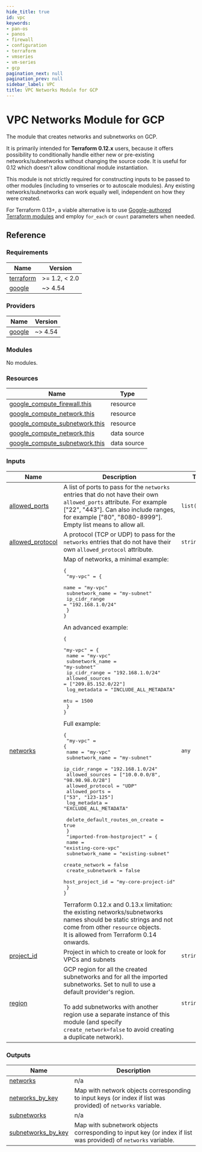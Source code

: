 ```yaml
---
hide_title: true
id: vpc
keywords:
- pan-os
- panos
- firewall
- configuration
- terraform
- vmseries
- vm-series
- gcp
pagination_next: null
pagination_prev: null
sidebar_label: VPC
title: VPC Networks Module for GCP
---
```


# VPC Networks Module for GCP

The module that creates networks and subnetworks on GCP.

It is primarily intended for **Terraform 0.12.x** users, because it offers possibility to conditionally handle either new or pre-existing
networks/subnetworks without changing the source code. It is useful for 0.12 which doesn't allow conditional module instantiation.

This module is not strictly required for constructing inputs to be passed to other modules (including to vmseries or to autoscale modules).
Any existing networks/subnetworks can work equally well, independent on how they were created.

For Terraform 0.13+, a viable alternative is to use [Goggle-authored Terraform modules](https://registry.terraform.io/modules/terraform-google-modules/network)
and employ `for_each` or `count` parameters when needed.

## Reference
<!-- BEGINNING OF PRE-COMMIT-TERRAFORM DOCS HOOK -->
### Requirements

| Name | Version |
|------|---------|
| <a name="requirement_terraform"></a> [terraform](#requirement\_terraform) | >= 1.2, < 2.0 |
| <a name="requirement_google"></a> [google](#requirement\_google) | ~> 4.54 |

### Providers

| Name | Version |
|------|---------|
| <a name="provider_google"></a> [google](#provider\_google) | ~> 4.54 |

### Modules

No modules.

### Resources

| Name | Type |
|------|------|
| [google_compute_firewall.this](https://registry.terraform.io/providers/hashicorp/google/latest/docs/resources/compute_firewall) | resource |
| [google_compute_network.this](https://registry.terraform.io/providers/hashicorp/google/latest/docs/resources/compute_network) | resource |
| [google_compute_subnetwork.this](https://registry.terraform.io/providers/hashicorp/google/latest/docs/resources/compute_subnetwork) | resource |
| [google_compute_network.this](https://registry.terraform.io/providers/hashicorp/google/latest/docs/data-sources/compute_network) | data source |
| [google_compute_subnetwork.this](https://registry.terraform.io/providers/hashicorp/google/latest/docs/data-sources/compute_subnetwork) | data source |

### Inputs

| Name | Description | Type | Default | Required |
|------|-------------|------|---------|:--------:|
| <a name="input_allowed_ports"></a> [allowed\_ports](#input\_allowed\_ports) | A list of ports to pass for the `networks` entries that do not have their own `allowed_ports` attribute. For example ["22", "443"]. Can also include ranges, for example ["80", "8080-8999"]. Empty list means to allow all. | `list(string)` | `[]` | no |
| <a name="input_allowed_protocol"></a> [allowed\_protocol](#input\_allowed\_protocol) | A protocol (TCP or UDP) to pass for the `networks` entries that do not have their own `allowed_protocol` attribute. | `string` | `"all"` | no |
| <a name="input_networks"></a> [networks](#input\_networks) | Map of networks, a minimal example:<pre>{<br />  "my-vpc" = {<br />    name            = "my-vpc"<br />    subnetwork\_name = "my-subnet"<br />    ip\_cidr\_range   = "192.168.1.0/24"<br />  }<br />}</pre>An advanced example:<pre>{<br />  "my-vpc" = {<br />    name            = "my-vpc"<br />    subnetwork\_name = "my-subnet"<br />    ip\_cidr\_range   = "192.168.1.0/24"<br />    allowed\_sources = ["209.85.152.0/22"]<br />    log\_metadata    = "INCLUDE\_ALL\_METADATA"<br />    mtu             = 1500<br />  }<br />}</pre>Full example:<pre>{<br />  "my-vpc" = {<br />    name             = "my-vpc"<br />    subnetwork\_name  = "my-subnet"<br />    ip\_cidr\_range    = "192.168.1.0/24"<br />    allowed\_sources  = ["10.0.0.0/8", "98.98.98.0/28"]<br />    allowed\_protocol = "UDP"<br />    allowed\_ports    = ["53", "123-125"]<br />    log\_metadata     = "EXCLUDE\_ALL\_METADATA"<br /><br />    delete\_default\_routes\_on\_create = true<br />  }<br />  "imported-from-hostproject" = {<br />    name              = "existing-core-vpc"<br />    subnetwork\_name   = "existing-subnet"<br />    create\_network    = false<br />    create\_subnetwork = false<br />    host\_project\_id   = "my-core-project-id"<br />  }<br />}</pre>Terraform 0.12.x and 0.13.x limitation: the existing networks/subnetworks names should be static strings and not come from other `resource` objects.<br />It is allowed from Terraform 0.14 onwards. | `any` | n/a | yes |
| <a name="input_project_id"></a> [project\_id](#input\_project\_id) | Project in which to create or look for VPCs and subnets | `string` | `null` | no |
| <a name="input_region"></a> [region](#input\_region) | GCP region for all the created subnetworks and for all the imported subnetworks. Set to null to use a default provider's region.<br /><br />To add subnetworks with another region use a separate instance of this module (and specify `create_network=false` to avoid creating a duplicate network). | `string` | `null` | no |

### Outputs

| Name | Description |
|------|-------------|
| <a name="output_networks"></a> [networks](#output\_networks) | n/a |
| <a name="output_networks_by_key"></a> [networks\_by\_key](#output\_networks\_by\_key) | Map with network objects corresponding to input keys (or index if list was provided) of `networks` variable. |
| <a name="output_subnetworks"></a> [subnetworks](#output\_subnetworks) | n/a |
| <a name="output_subnetworks_by_key"></a> [subnetworks\_by\_key](#output\_subnetworks\_by\_key) | Map with subnetwork objects corresponding to input key (or index if list was provided) of `networks` variable. |
<!-- END OF PRE-COMMIT-TERRAFORM DOCS HOOK -->